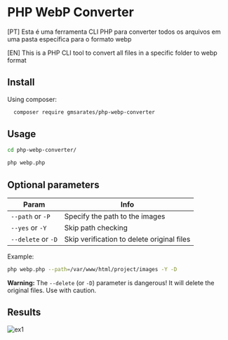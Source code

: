 
# PHP WebP Converter

[PT] Esta é uma ferramenta CLI PHP para converter todos os arquivos em uma pasta específica para o formato webp

[EN] This is a PHP CLI tool to convert all files in a specific folder to webp format



## Install

Using composer:

```bash
  composer require gmsarates/php-webp-converter
```
    
## Usage

```bash
cd php-webp-converter/
```

```bash
php webp.php
```

## Optional parameters

| Param               | Info                                                |
| ----------------- | ---------------------------------------------------------------- |
| `--path` or `-P`       | Specify the path to the images |
| `--yes` or `-Y`       | Skip path checking |
| `--delete` or `-D`       | Skip verification to delete original files |

Example:

```bash
php webp.php --path=/var/www/html/project/images -Y -D
```

**Warning:** The `--delete` (or `-D`) parameter is dangerous! It will delete the original files. Use with caution.


## Results

![ex1](https://github.com/gmsarates/php-webp-converter/assets/30908688/9995d6ae-ff80-4db4-a550-5a2cf03b8e90)


